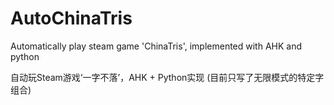 # AutoChinaTris
Automatically play steam game 'ChinaTris', implemented with AHK and python

自动玩Steam游戏‘一字不落’，AHK + Python实现 (目前只写了无限模式的特定字组合)
